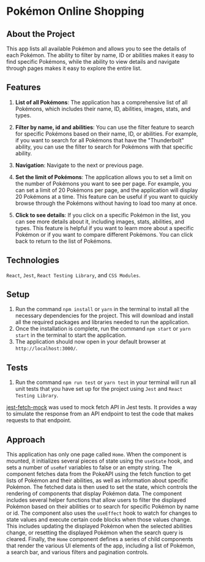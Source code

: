 # Pokémon Online Shopping

## About the Project

This app lists all available Pokémon and allows you to see the details of each Pokémon. The ability to filter by name, ID or abilities makes it easy to find specific Pokémons, while the ability to view details and navigate through pages makes it easy to explore the entire list.

## Features

1. **List of all Pokémons**: The application has a comprehensive list of all Pokémons, which includes their name, ID, abilities, images, stats, and types.

2. **Filter by name, id and abilities**: You can use the filter feature to search for specific Pokémons based on their name, ID, or abilities. For example, if you want to search for all Pokémons that have the "Thunderbolt" ability, you can use the filter to search for Pokémons with that specific ability.

3. **Navigation**: Navigate to the next or previous page.

4. **Set the limit of Pokémons**: The application allows you to set a limit on the number of Pokémons you want to see per page. For example, you can set a limit of 20 Pokémons per page, and the application will display 20 Pokémons at a time. This feature can be useful if you want to quickly browse through the Pokémons without having to load too many at once.

5. **Click to see details**: If you click on a specific Pokémon in the list, you can see more details about it, including images, stats, abilities, and types. This feature is helpful if you want to learn more about a specific Pokémon or if you want to compare different Pokémons. You can click back to return to the list of Pokémons.

## Technologies

`React`, `Jest`, `React Testing Library`, and `CSS Modules`.

## Setup

1. Run the command `npm install` or `yarn` in the terminal to install all the necessary dependencies for the project. This will download and install all the required packages and libraries needed to run the application.
2. Once the installation is complete, run the command `npm start` or `yarn start` in the terminal to start the application.
3. The application should now open in your default browser at `http://localhost:3000/`.

## Tests

1. Run the command `npm run test` or `yarn test` in your terminal will run all unit tests that you have set up for the project using `Jest` and `React Testing Library`.

[jest-fetch-mock](https://www.npmjs.com/package/jest-fetch-mock) was used to mock fetch API in Jest tests. It provides a way to simulate the response from an API endpoint to test the code that makes requests to that endpoint.

## Approach

This application has only one page called `Home`. When the component is mounted, it initializes several pieces of state using the `useState` hook, and sets a number of `useRef` variables to false or an empty string.
The component fetches data from the PokeAPI using the fetch function to get lists of Pokémon and their abilities, as well as information about specific Pokémon. The fetched data is then used to set the state, which controls the rendering of components that display Pokémon data.
The component includes several helper functions that allow users to filter the displayed Pokémon based on their abilities or to search for specific Pokémon by name or id.
The component also uses the `useEffect` hook to watch for changes to state values and execute certain code blocks when those values change. This includes updating the displayed Pokémon when the selected abilities change, or resetting the displayed Pokémon when the search query is cleared.
Finally, the `Home` component defines a series of child components that render the various UI elements of the app, including a list of Pokémon, a search bar, and various filters and pagination controls.
